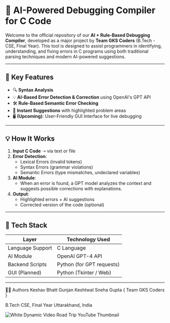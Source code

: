 # 🧠 AI-Powered Debugging Compiler for C Code

Welcome to the official repository of our **AI + Rule-Based Debugging Compiler**, developed as a major project by **Team GKS Coders** (B.Tech - CSE, Final Year). This tool is designed to assist programmers in identifying, understanding, and fixing errors in C programs using both traditional parsing techniques and modern AI-powered suggestions.

---

## 🚀 Key Features

- 🔍 **Syntax Analysis**
- 💡 **AI-Based Error Detection & Correction** using OpenAI's GPT API
- 🛠️ **Rule-Based Semantic Error Checking**
- 📌 **Instant Suggestions** with highlighted problem areas
- 🖥️ **(Upcoming)**: User-Friendly GUI Interface for live debugging

---

## 💡 How It Works

1. **Input C Code** ➝ via text or file
2. **Error Detection**:
   - Lexical Errors (invalid tokens)
   - Syntax Errors (grammar violations)
   - Semantic Errors (type mismatches, undeclared variables)
3. **AI Module**:
   - When an error is found, a GPT model analyzes the context and suggests possible corrections with explanations.
4. **Output**:
   - Highlighted errors + AI suggestions
   - Corrected version of the code (optional)

---

## 🧱 Tech Stack

| Layer           | Technology Used      |
|----------------|-----------------------|
| Language Support  | C Language             |
| AI Module         | OpenAI GPT-4 API       |
| Backend Scripts   | Python (for GPT requests) |
| GUI (Planned)     | Python (Tkinter / Web) |

---

🧑‍💻 Authors
Keshav Bhatt
Gunjan Keshtwal
Sneha Gupta
{ Team GKS Coders }

B.Tech CSE, Final Year
Uttarakhand, India

![White Dynamic Video Road Trip YouTube Thumbnail](https://github.com/user-attachments/assets/58ca7016-8762-4916-8bcc-f06ae0d46635)

